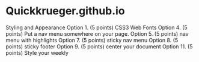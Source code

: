 # Quickkrueger.github.io
Styling and Appearance
    Option 1.	(5 points) CSS3 Web Fonts
    Option 4.	(5 points) Put a nav menu somewhere on your page.
    Option 5.	(5 points) nav menu with highlights
    Option 7.	(5 points) sticky nav menu
    Option 8.	(5 points) sticky footer
    Option 9.	(5 points) center your document
    Option 11.	(5 points) Style your weekly 